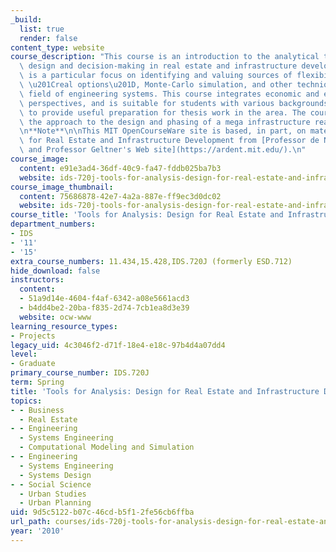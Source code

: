```yaml
---
_build:
  list: true
  render: false
content_type: website
course_description: "This course is an introduction to the analytical tools that support\
  \ design and decision-making in real estate and infrastructure development. There\
  \ is a particular focus on identifying and valuing sources of flexibility using\
  \ \u201Creal options\u201D, Monte-Carlo simulation, and other techniques from the\
  \ field of engineering systems. This course integrates economic and engineering\
  \ perspectives, and is suitable for students with various backgrounds. It serves\
  \ to provide useful preparation for thesis work in the area. The course applies\
  \ the approach to the design and phasing of a mega infrastructure real estate project.\n\
  \n**Note**\n\nThis MIT OpenCourseWare site is based, in part, on materials on Design\
  \ for Real Estate and Infrastructure Development from [Professor de Neufville's\
  \ and Professor Geltner's Web site](https://ardent.mit.edu/).\n"
course_image:
  content: e91e3ad4-36df-40c9-fa47-fddb025ba7b3
  website: ids-720j-tools-for-analysis-design-for-real-estate-and-infrastructure-development-spring-2010
course_image_thumbnail:
  content: 75686878-42e7-4a2a-887e-ff9ec3d0dc02
  website: ids-720j-tools-for-analysis-design-for-real-estate-and-infrastructure-development-spring-2010
course_title: 'Tools for Analysis: Design for Real Estate and Infrastructure Development'
department_numbers:
- IDS
- '11'
- '15'
extra_course_numbers: 11.434,15.428,IDS.720J (formerly ESD.712)
hide_download: false
instructors:
  content:
  - 51a9d14e-4604-f4af-6342-a08e5661acd3
  - b4dd4be2-20ba-f835-2d74-7cb1ea8d3e39
  website: ocw-www
learning_resource_types:
- Projects
legacy_uid: 4c3046f2-d71f-18e4-e18c-97b4d4a07dd4
level:
- Graduate
primary_course_number: IDS.720J
term: Spring
title: 'Tools for Analysis: Design for Real Estate and Infrastructure Development'
topics:
- - Business
  - Real Estate
- - Engineering
  - Systems Engineering
  - Computational Modeling and Simulation
- - Engineering
  - Systems Engineering
  - Systems Design
- - Social Science
  - Urban Studies
  - Urban Planning
uid: 9d5c5122-b07c-46cd-b5f1-2fe56cb6ffba
url_path: courses/ids-720j-tools-for-analysis-design-for-real-estate-and-infrastructure-development-spring-2010
year: '2010'
---
```

